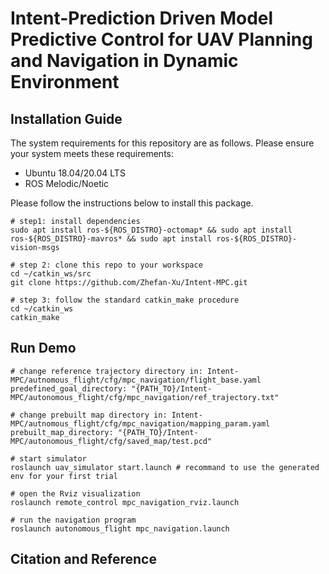 # Intent-Prediction Driven Model Predictive Control for UAV Planning and Navigation in Dynamic Environment

## Installation Guide
The system requirements for this repository are as follows. Please ensure your system meets these requirements:
- Ubuntu 18.04/20.04 LTS
- ROS Melodic/Noetic

Please follow the instructions below to install this package.
```
# step1: install dependencies
sudo apt install ros-${ROS_DISTRO}-octomap* && sudo apt install ros-${ROS_DISTRO}-mavros* && sudo apt install ros-${ROS_DISTRO}-vision-msgs

# step 2: clone this repo to your workspace
cd ~/catkin_ws/src
git clone https://github.com/Zhefan-Xu/Intent-MPC.git

# step 3: follow the standard catkin_make procedure
cd ~/catkin_ws
catkin_make
```


## Run Demo
```
# change reference trajectory directory in: Intent-MPC/autnomous_flight/cfg/mpc_navigation/flight_base.yaml
predefined_goal_directory: "{PATH_TO}/Intent-MPC/autonomous_flight/cfg/mpc_navigation/ref_trajectory.txt"

# change prebuilt map directory in: Intent-MPC/autnomous_flight/cfg/mpc_navigation/mapping_param.yaml
prebuilt_map_directory: "{PATH_TO}/Intent-MPC/autonomous_flight/cfg/saved_map/test.pcd"

# start simulator
roslaunch uav_simulator start.launch # recommand to use the generated env for your first trial

# open the Rviz visualization
roslaunch remote_control mpc_navigation_rviz.launch

# run the navigation program
roslaunch autonomous_flight mpc_navigation.launch
```


## Citation and Reference
```

```
